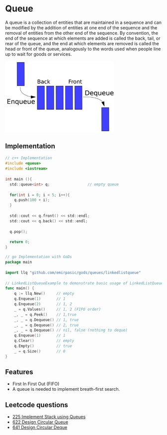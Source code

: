 # Queue

A queue is a collection of entities that are maintained in a sequence and can be modified by the addition of entities at one end of the sequence and the removal of entities from the other end of the sequence. By convention, the end of the sequence at which elements are added is called the back, tail, or rear of the queue, and the end at which elements are removed is called the head or front of the queue, analogously to the words used when people line up to wait for goods or services.

<img src="../assets/queue.png" width="350" />

## Implementation
```c
// c++ Implementation
#include <queue>
#include <iostream>

int main (){
  std::queue<int> q;                 // empty queue
  
  for(int i = 0; i < 5; i++){
    q.push(100 + i);
  }

  std::cout << q.front() << std::endl;
  std::cout << q.back() << std::endl;

  q.pop();

  return 0;
}
```

```go
// go Implementation with GoDs
package main

import llq "github.com/emirpasic/gods/queues/linkedlistqueue"

// LinkedListQueueExample to demonstrate basic usage of LinkedListQueue
func main() {
    q := llq.New()     // empty
    q.Enqueue(1)       // 1
    q.Enqueue(2)       // 1, 2
    _ = q.Values()     // 1, 2 (FIFO order)
    _, _ = q.Peek()    // 1,true
    _, _ = q.Dequeue() // 1, true
    _, _ = q.Dequeue() // 2, true
    _, _ = q.Dequeue() // nil, false (nothing to deque)
    q.Enqueue(1)       // 1
    q.Clear()          // empty
    q.Empty()          // true
    _ = q.Size()       // 0
}
```

## Features
* First In First Out (FIFO)
* A queue is needed to implement breath-first search.

## Leetcode questions
- [225 Implement Stack using Queues](../leetcode_questions/225_implement_stack_using_queue.md)
- [622 Design Circular Queue](../leetcode_questions/622_design_circular_queue.md)
- [641 Design Circular Deque](../leetcode_questions/641_design_circular_deque.md)
